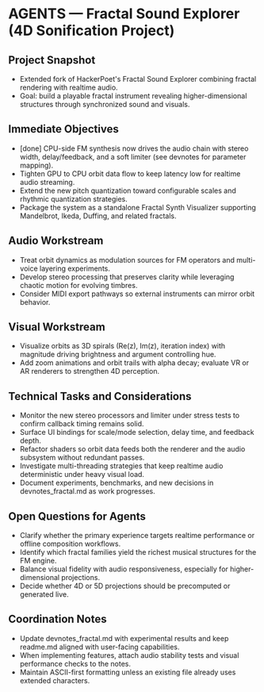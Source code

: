 # AGENTS — Fractal Sound Explorer (4D Sonification Project)

## Project Snapshot
- Extended fork of HackerPoet's Fractal Sound Explorer combining fractal rendering with realtime audio.
- Goal: build a playable fractal instrument revealing higher-dimensional structures through synchronized sound and visuals.

## Immediate Objectives
- [done] CPU-side FM synthesis now drives the audio chain with stereo width, delay/feedback, and a soft limiter (see devnotes for parameter mapping).
- Tighten GPU to CPU orbit data flow to keep latency low for realtime audio streaming.
- Extend the new pitch quantization toward configurable scales and rhythmic quantization strategies.
- Package the system as a standalone Fractal Synth Visualizer supporting Mandelbrot, Ikeda, Duffing, and related fractals.

## Audio Workstream
- Treat orbit dynamics as modulation sources for FM operators and multi-voice layering experiments.
- Develop stereo processing that preserves clarity while leveraging chaotic motion for evolving timbres.
- Consider MIDI export pathways so external instruments can mirror orbit behavior.

## Visual Workstream
- Visualize orbits as 3D spirals (Re(z), Im(z), iteration index) with magnitude driving brightness and argument controlling hue.
- Add zoom animations and orbit trails with alpha decay; evaluate VR or AR renderers to strengthen 4D perception.

## Technical Tasks and Considerations
- Monitor the new stereo processors and limiter under stress tests to confirm callback timing remains solid.
- Surface UI bindings for scale/mode selection, delay time, and feedback depth.
- Refactor shaders so orbit data feeds both the renderer and the audio subsystem without redundant passes.
- Investigate multi-threading strategies that keep realtime audio deterministic under heavy visual load.
- Document experiments, benchmarks, and new decisions in devnotes_fractal.md as work progresses.

## Open Questions for Agents
- Clarify whether the primary experience targets realtime performance or offline composition workflows.
- Identify which fractal families yield the richest musical structures for the FM engine.
- Balance visual fidelity with audio responsiveness, especially for higher-dimensional projections.
- Decide whether 4D or 5D projections should be precomputed or generated live.

## Coordination Notes
- Update devnotes_fractal.md with experimental results and keep readme.md aligned with user-facing capabilities.
- When implementing features, attach audio stability tests and visual performance checks to the notes.
- Maintain ASCII-first formatting unless an existing file already uses extended characters.
